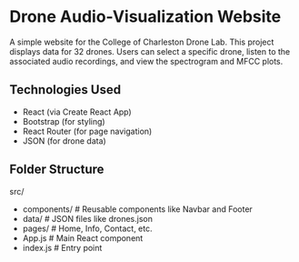 # Drone Audio-Visualization Website

A simple website for the College of Charleston Drone Lab. This project displays data for 32 drones. Users can select a specific drone, listen to the associated audio recordings, and
view the spectrogram and MFCC plots.


## Technologies Used

- React (via Create React App)
- Bootstrap (for styling)
- React Router (for page navigation)
- JSON (for drone data)

## Folder Structure

src/
- components/       # Reusable components like Navbar and Footer
- data/             # JSON files like drones.json
- pages/            # Home, Info, Contact, etc.
- App.js            # Main React component
- index.js          # Entry point
